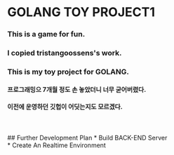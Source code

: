 # GOLANG TOY PROJECT1 <br/>
### This is a game for fun.<br/>
### I copied tristangoossens's work. <br/>
### This is my toy project for GOLANG. <br/>
#### 프로그래밍으 7개월 정도 손 놓았더니 너무 굳어버렸다. <br/>
#### 이전에 운영하던 깃헙이 어딧는지도 모르겠다. <br/>
<br/>
<br/>
## Further Development Plan
* Build BACK-END Server <br/>
* Create An Realtime Environment <br/>

